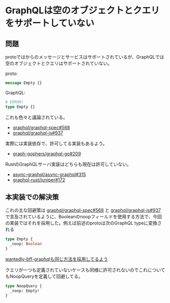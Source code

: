 # GraphQLは空のオブジェクトとクエリをサポートしていない

## 問題

protoではからのメッセージとサービスはサポートされているが、GraphQLでは空のオブジェクトとクエリはサポートされていない。

proto:

```proto
message Empty {}
```

GraphQL:

```graphql
# ERROR!
type Empty {}
```

これも色々と議論されている。

- [graphql/graphql-spec#568](https://github.com/graphql/graphql-spec/issues/568)
- [graphql/graphql-js#937](https://github.com/graphql/graphql-js/issues/937)

実際には実装依存で、許可してる実装もあるよう。

- [graph-gophers/graphql-go#209](https://github.com/graph-gophers/graphql-go/issues/209)

RustのGraphQLサーバ実装はどちらも現在は許可していない。

- [async-graphql/async-graphql#315](https://github.com/async-graphql/async-graphql/issues/315)
- [graphql-rust/juniper#172](https://github.com/graphql-rust/juniper/issues/172)

## 本実装での解決策

これの主な回避策は [graphql/graphql-spec#568](https://github.com/graphql/graphql-spec/issues/568) と [graphql/graphql-js#937](https://github.com/graphql/graphql-js/issues/937) で言及されているように、Booleanのnoopフィールドを使用する方法で、今回の実装ではそれを採用した。例えば前述のprotoは次のGraphQL typeに変換される

```graphql
type Empty {
  _noop: Boolean
}
```

[wantedly-bff-graphqlも同じ方法を採用してるよう](https://github.com/wantedly/wantedly-graphql-gateway/blob/06be39beeafac58b44985140651c23bcccc08d4e/src/__generated__/schema.graphql#L1188)

クエリが一つも定義されていないケースも同様に許可されないのでこれについてもNoopQueryを定義して回避してる。

```graphql
type NoopQuery {
  _noop: Empty!
}
```
